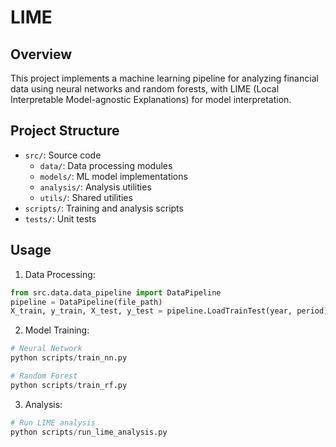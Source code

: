 # LIME

## Overview
This project implements a machine learning pipeline for analyzing financial data using neural networks and random forests, with LIME (Local Interpretable Model-agnostic Explanations) for model interpretation.

## Project Structure
- `src/`: Source code
  - `data/`: Data processing modules
  - `models/`: ML model implementations
  - `analysis/`: Analysis utilities
  - `utils/`: Shared utilities
- `scripts/`: Training and analysis scripts
- `tests/`: Unit tests


## Usage
1. Data Processing:
```python
from src.data.data_pipeline import DataPipeline
pipeline = DataPipeline(file_path)
X_train, y_train, X_test, y_test = pipeline.LoadTrainTest(year, period)
```

2. Model Training:
```python
# Neural Network
python scripts/train_nn.py

# Random Forest
python scripts/train_rf.py
```

3. Analysis:
```python
# Run LIME analysis
python scripts/run_lime_analysis.py
```

